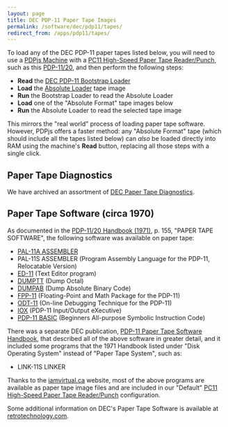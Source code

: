 ```yaml
---
layout: page
title: DEC PDP-11 Paper Tape Images
permalink: /software/dec/pdp11/tapes/
redirect_from: /apps/pdp11/tapes/
---
```


To load any of the DEC PDP-11 paper tapes listed below, you will need to use a [PDPjs Machine](/machines/dec/pdp11/)
with a [PC11 High-Speed Paper Tape Reader/Punch](/machines/dec/pdp11/pc11/), such as this
[PDP-11/20](/machines/dec/pdp11/1120/basic/debugger), and then perform the following steps:

- **Read** the [DEC PDP-11 Bootstrap Loader](/software/dec/pdp11/boot/bootstrap/)
- **Load** the [Absolute Loader](absloader/) tape image
- **Run** the Bootstrap Loader to read the Absolute Loader
- **Load** one of the "Absolute Format" tape images below
- **Run** the Absolute Loader to read the selected tape image 

This mirrors the "real world" process of loading paper tape software.  However, PDPjs offers a faster method:
any "Absolute Format" tape (which should include all the tapes listed below) can *also* be loaded directly into RAM
using the machine's **Read** button, replacing all those steps with a single click.

Paper Tape Diagnostics
----------------------

We have archived an assortment of [DEC Paper Tape Diagnostics](diag/).

Paper Tape Software (circa 1970)
--------------------------------

As documented in the [PDP-11/20 Handbook (1971)](https://1drv.ms/b/s!ArcO_mFRe1Z9gp5O19e4cBRGbdaWgw?e=t2UEC1),
p. 155, "PAPER TAPE SOFTWARE", the following software was available on paper tape:

- [PAL-11A ASSEMBLER](pal11a/)
- PAL-11S ASSEMBLER (Program Assembly Language for the PDP-11, Relocatable Version)
- [ED-11](ed11/) (Text Editor program)
- [DUMPTT](dumptt/) (Dump Octal)
- [DUMPAB](dumpab/) (Dump Absolute Binary Code)
- [FPP-11](fpp11/) (Floating-Point and Math Package for the PDP-11)
- [ODT-11](odt11/) (On-line Debugging Technique for the PDP-11)
- [IOX](iox/) (PDP-11 Input/Output eXecutive)
- [PDP-11 BASIC](basic/) (Beginners All-purpose Symbolic Instruction Code)

There was a separate DEC publication, [PDP-11 Paper Tape Software Handbook](https://1drv.ms/b/s!ArcO_mFRe1Z9gp5Hh6eSPTZPCDIbVQ?e=P4BMRN),
that described all of the above software in greater detail, and it included some programs that the 1971 Handbook listed under
"Disk Operating System" instead of "Paper Tape System", such as:

- LINK-11S LINKER

Thanks to the [iamvirtual.ca](http://iamvirtual.ca/PDP-11/PTS-11/PTS-11.htm) website, most of the above programs are
available as paper tape image files and are included in our "Default" [PC11 High-Speed Paper Tape Reader/Punch](/machines/dec/pdp11/pc11/)
configuration.

Some additional information on DEC's Paper Tape Software is available at [retrotechnology.com](http://retrotechnology.com/pdp11/11_20_PTS.html).
